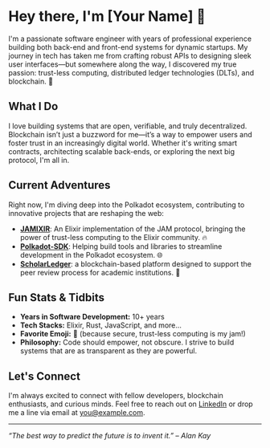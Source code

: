 # Hey there, I'm [Your Name] 👋

I'm a passionate software engineer with years of professional experience building both back-end and front-end systems for dynamic startups. My journey in tech has taken me from crafting robust APIs to designing sleek user interfaces—but somewhere along the way, I discovered my true passion: trust-less computing, distributed ledger technologies (DLTs), and blockchain. 🚀

## What I Do

I love building systems that are open, verifiable, and truly decentralized. Blockchain isn’t just a buzzword for me—it’s a way to empower users and foster trust in an increasingly digital world. Whether it's writing smart contracts, architecting scalable back-ends, or exploring the next big protocol, I'm all in.

## Current Adventures

Right now, I'm diving deep into the Polkadot ecosystem, contributing to innovative projects that are reshaping the web:

- **[JAMIXIR](https://github.com/jamixir)**: An Elixir implementation of the JAM protocol, bringing the power of trust-less computing to the Elixir community. 🔥
- **[Polkadot-SDK](https://github.com/paritytech/polkadot-sdk)**: Helping build tools and libraries to streamline development in the Polkadot ecosystem. 🌐
- **[ScholarLedger](https://github.com/ScholarLedger)**: a blockchain-based platform designed to support the peer review process for academic institutions. 🏫

## Fun Stats & Tidbits

- **Years in Software Development:** 10+ years  
- **Tech Stacks:** Elixir, Rust, JavaScript, and more...  
- **Favorite Emoji:** 🔐 (because secure, trust-less computing is my jam!)  
- **Philosophy:** Code should empower, not obscure. I strive to build systems that are as transparent as they are powerful.

## Let's Connect

I'm always excited to connect with fellow developers, blockchain enthusiasts, and curious minds. Feel free to reach out on [LinkedIn](#) or drop me a line via email at [you@example.com](mailto:you@example.com).

---

*“The best way to predict the future is to invent it.” – Alan Kay*
